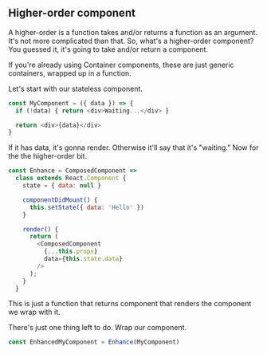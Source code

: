 ## Higher-order component

A higher-order is a function takes and/or returns a function as an argument. It's not more complicated than that. So, what's a higher-order component? You guessed it, it's going to take and/or return a component.

If you're already using Container components, these are just generic containers, wrapped up in a function.

Let's start with our stateless component.

```js
const MyComponent = ({ data }) => {
  if (!data) { return <div>Waiting...</div> }

  return <div>{data}</div>
}
```

If it has data, it's gonna render. Otherwise it'll say that it's "waiting." Now for the the higher-order bit.

```js
const Enhance = ComposedComponent =>
  class extends React.Component {
    state = { data: null }

    componentDidMount() {
      this.setState({ data: 'Hello' })
    }

    render() {
      return (
        <ComposedComponent 
          {...this.props} 
          data={this.state.data} 
        />
      );
    }
  }
```

This is just a function that returns component that renders the component we wrap with it.

There's just one thing left to do. Wrap our component.

```js
const EnhancedMyComponent = Enhance(MyComponent)
```